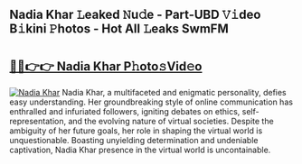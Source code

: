 ## Nadia Khar 𝙻eaked 𝙽u𝚍e - Part-UBD 𝚅𝚒deo B𝚒kini 𝙿hotos - Hot All 𝙻eaks SwmFM

# <h2><a href="http://ld1g5v.urlbe.top/?page=Nadia+Khar">🔗🔗👉👉 Nadia Khar P𝚑oto𝚜Vid𝚎o</a></h2>

[![Nadia Khar](https://i.imgur.com/eBuTRDB.gif)](http://ld1g5v.urlbe.top/?page=Nadia+Khar)
Nadia Khar, a multifaceted and enigmatic personality, defies easy understanding. Her groundbreaking style of online communication has enthralled and infuriated followers, igniting debates on ethics, self-representation, and the evolving nature of virtual societies. Despite the ambiguity of her future goals, her role in shaping the virtual world is unquestionable. Boasting unyielding determination and undeniable captivation, Nadia Khar presence in the virtual world is uncontainable.
